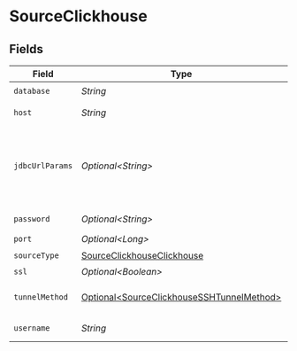# SourceClickhouse


## Fields

| Field                                                                                                                                                                                                                                                                                                                      | Type                                                                                                                                                                                                                                                                                                                       | Required                                                                                                                                                                                                                                                                                                                   | Description                                                                                                                                                                                                                                                                                                                | Example                                                                                                                                                                                                                                                                                                                    |
| -------------------------------------------------------------------------------------------------------------------------------------------------------------------------------------------------------------------------------------------------------------------------------------------------------------------------- | -------------------------------------------------------------------------------------------------------------------------------------------------------------------------------------------------------------------------------------------------------------------------------------------------------------------------- | -------------------------------------------------------------------------------------------------------------------------------------------------------------------------------------------------------------------------------------------------------------------------------------------------------------------------- | -------------------------------------------------------------------------------------------------------------------------------------------------------------------------------------------------------------------------------------------------------------------------------------------------------------------------- | -------------------------------------------------------------------------------------------------------------------------------------------------------------------------------------------------------------------------------------------------------------------------------------------------------------------------- |
| `database`                                                                                                                                                                                                                                                                                                                 | *String*                                                                                                                                                                                                                                                                                                                   | :heavy_check_mark:                                                                                                                                                                                                                                                                                                         | The name of the database.                                                                                                                                                                                                                                                                                                  | default                                                                                                                                                                                                                                                                                                                    |
| `host`                                                                                                                                                                                                                                                                                                                     | *String*                                                                                                                                                                                                                                                                                                                   | :heavy_check_mark:                                                                                                                                                                                                                                                                                                         | The host endpoint of the Clickhouse cluster.                                                                                                                                                                                                                                                                               |                                                                                                                                                                                                                                                                                                                            |
| `jdbcUrlParams`                                                                                                                                                                                                                                                                                                            | *Optional\<String>*                                                                                                                                                                                                                                                                                                        | :heavy_minus_sign:                                                                                                                                                                                                                                                                                                         | Additional properties to pass to the JDBC URL string when connecting to the database formatted as 'key=value' pairs separated by the symbol '&'. (Eg. key1=value1&key2=value2&key3=value3). For more information read about <a href="https://jdbc.postgresql.org/documentation/head/connect.html">JDBC URL parameters</a>. |                                                                                                                                                                                                                                                                                                                            |
| `password`                                                                                                                                                                                                                                                                                                                 | *Optional\<String>*                                                                                                                                                                                                                                                                                                        | :heavy_minus_sign:                                                                                                                                                                                                                                                                                                         | The password associated with this username.                                                                                                                                                                                                                                                                                |                                                                                                                                                                                                                                                                                                                            |
| `port`                                                                                                                                                                                                                                                                                                                     | *Optional\<Long>*                                                                                                                                                                                                                                                                                                          | :heavy_minus_sign:                                                                                                                                                                                                                                                                                                         | The port of the database.                                                                                                                                                                                                                                                                                                  | 8123                                                                                                                                                                                                                                                                                                                       |
| `sourceType`                                                                                                                                                                                                                                                                                                               | [SourceClickhouseClickhouse](../../models/shared/SourceClickhouseClickhouse.md)                                                                                                                                                                                                                                            | :heavy_check_mark:                                                                                                                                                                                                                                                                                                         | N/A                                                                                                                                                                                                                                                                                                                        |                                                                                                                                                                                                                                                                                                                            |
| `ssl`                                                                                                                                                                                                                                                                                                                      | *Optional\<Boolean>*                                                                                                                                                                                                                                                                                                       | :heavy_minus_sign:                                                                                                                                                                                                                                                                                                         | Encrypt data using SSL.                                                                                                                                                                                                                                                                                                    |                                                                                                                                                                                                                                                                                                                            |
| `tunnelMethod`                                                                                                                                                                                                                                                                                                             | [Optional\<SourceClickhouseSSHTunnelMethod>](../../models/shared/SourceClickhouseSSHTunnelMethod.md)                                                                                                                                                                                                                       | :heavy_minus_sign:                                                                                                                                                                                                                                                                                                         | Whether to initiate an SSH tunnel before connecting to the database, and if so, which kind of authentication to use.                                                                                                                                                                                                       |                                                                                                                                                                                                                                                                                                                            |
| `username`                                                                                                                                                                                                                                                                                                                 | *String*                                                                                                                                                                                                                                                                                                                   | :heavy_check_mark:                                                                                                                                                                                                                                                                                                         | The username which is used to access the database.                                                                                                                                                                                                                                                                         |                                                                                                                                                                                                                                                                                                                            |